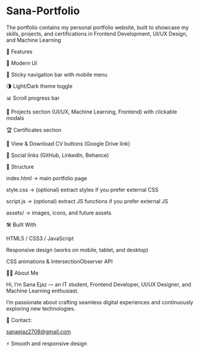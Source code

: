 # Sana-Portfolio
The portfolio contains my personal portfolio website, built to showcase my skills, projects, and certifications in Frontend Development, UI/UX Design, and Machine Learning

🚀 Features

🎨 Modern UI 

📌 Sticky navigation bar with mobile menu

🌗 Light/Dark theme toggle

📊 Scroll progress bar

📂 Projects section (UI/UX, Machine Learning, Frontend) with clickable modals

🏆 Certificates section

📄 View & Download CV buttons (Google Drive link)

🔗 Social links (GitHub, LinkedIn, Behance)

📁 Structure

index.html   → main portfolio page  


style.css    → (optional) extract styles if you prefer external CSS  

script.js    → (optional) extract JS functions if you prefer external JS  

assets/      → images, icons, and future assets  

🛠️ Built With

HTML5 / CSS3 / JavaScript

Responsive design (works on mobile, tablet, and desktop)

CSS animations & IntersectionObserver API

👩‍💻 About Me

Hi, I’m Sana Ejaz — an IT student, Frontend Developer, UI/UX Designer, and Machine Learning enthusiast.

I’m passionate about crafting seamless digital experiences and continuously exploring new technologies.

📧 Contact:

sanaejaz2708@gmail.com




⚡ Smooth  and responsive design
